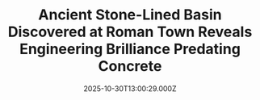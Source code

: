 ---
title: "Ancient Stone-Lined Basin Discovered at Roman Town Reveals Engineering Brilliance Predating Concrete"
date: 2025-10-30T13:00:29.000Z
category: Human Kindness
externalLink: "https://www.goodnewsnetwork.org/ancient-stone-lined-basin-discovered-at-roman-town-reveals-engineering-brilliance-predating-concrete/"
image: ""
excerpt: "A massive, early republican-era water basin was recently uncovered in the ancient Roman town of Gabii, central Italy, that was constructed without concrete. While architectural students from around the world come to marvel at the Romans’ structures of marble, brick, and self-healing concrete, this basin was made of meticulously stacked stones in harmony with the […] The post Ancient Stone-Lined…"
---